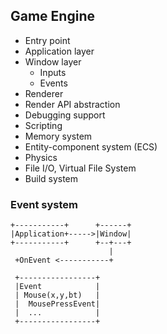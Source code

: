 ## Game Engine
* Entry point
* Application layer
* Window layer
  - Inputs
  - Events
* Renderer
* Render API abstraction
* Debugging support
* Scripting
* Memory system
* Entity-component system (ECS)
* Physics
* File I/O, Virtual File System
* Build system

### Event system

```
+-----------+      +------+
|Application+----->|Window|
+-----------+      +--+---+
                      |
 +OnEvent <-----------+

 +-----------------+
 |Event            |
 | Mouse(x,y,bt)   |
 |  MousePressEvent|
 |  ...            |
 +-----------------+
```